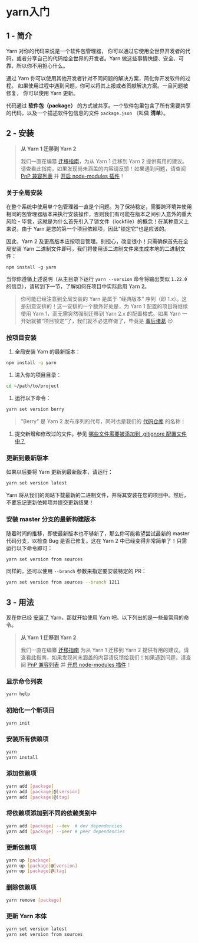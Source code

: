 # yarn入门

## 1 - 简介

Yarn 对你的代码来说是一个软件包管理器， 你可以通过它使用全世界开发者的代码，或者分享自己的代码给全世界的开发者。Yarn 做这些事情快捷、安全、可靠，所以你不用担心什么。

通过 Yarn 你可以使用其他开发者针对不同问题的解决方案，简化你开发软件的过程。 如果使用过程中遇到问题，你可以将其上报或者贡献解决方案。一旦问题被修复， 你可以使用 Yarn 更新。

代码通过 **软件包（package）** 的方式被共享。一个软件包里包含了所有需要共享的代码，以及一个描述软件包信息的文件 `package.json` （叫做 **清单**）。

## 2 - 安装

> **从 Yarn 1 迁移到 Yarn 2**
>
> 我们一直在编纂 [迁移指南](https://www.yarnpkg.cn/getting-started/migration)，为从 Yarn 1 迁移到 Yarn 2 提供有用的建议。请查看此指南，如果发现尚未涵盖的内容请反馈！如果遇到问题，请查阅 [PnP 兼容列表](https://www.yarnpkg.cn/features/pnp#compatibility-table) 并 [开启 node-modules 插件](https://www.yarnpkg.cn/getting-started/migration#if-required-enable-the-node-modules-plugin)！

### 关于全局安装

在整个系统中使用单个包管理器一直是个问题。为了保持稳定，需要跨环境并使用相同的包管理器版本来执行安装操作，否则我们有可能在版本之间引入意外的重大风险 - 毕竟，这就是为什么首先引入了锁文件（lockfile）的概念！在某种意义上来说，由于 Yarn 是您的第一个项目依赖项，因此"锁定它"也是应该的。

因此，Yarn 2 及更高版本应按项目管理。别担心，改变很小！只需确保首先在全局安装 Yarn 二进制文件即可，我们将使用该二进制文件来生成本地的二进制文件：

```text
npm install -g yarn
```

当你你遵循上述说明（从主目录下运行 `yarn --version` 命令将输出类似 `1.22.0` 的信息），请转到下一节，了解如何在项目中实际启用 Yarn 2。

> 你可能已经注意到全局安装的 Yarn 是属于 “经典版本” 序列（即 1.x）。这是刻意安排的！这一安排的一个额外好处是，为 Yarn 1 配置的项目将继续使用 Yarn 1，而无需突然强制迁移到 Yarn 2.x 的配置格式。如果 Yarn 一开始就被“项目锁定”了，我们就不必这样做了，毕竟是 [事后诸葛](https://en.wiktionary.org/wiki/hindsight_is_20/20) 😉

### 按项目安装

1. 全局安装 Yarn 的最新版本：

```bash
npm install -g yarn
```

1. 进入你的项目目录：

```bash
cd ~/path/to/project
```

1. 运行以下命令：

```bash
yarn set version berry
```

> "Berry" 是 Yarn 2 发布序列的代号，同时也是我们的 [代码仓库](https://github.com/yarnpkg/berry) 的名称！

1. 提交新增和修改过的文件。参见 [哪些文件需要被添加到 .gitignore 配置文件中？](https://www.yarnpkg.cn/getting-started/qa#which-files-should-be-gitignored)

### 更新到最新版本

如果以后要将 Yarn 更新到最新版本，请运行：

```bash
yarn set version latest
```

Yarn 将从我们的网站下载最新的二进制文件，并将其安装在您的项目中。然后，不要忘记更新依赖项并提交更新结果！

### 安装 master 分支的最新构建版本

随着时间的推移，即使最新版本也不够新了，那么你可能希望尝试最新的 master 代码分支，以检查 Bug 是否已修复。这在 Yarn 2 中已经变得非常简单了！只需运行以下命令即可：

```bash
yarn set version from sources
```

同样的，还可以使用 `--branch` 参数来指定要安装特定的 PR：

```bash
yarn set version from sources --branch 1211
```

## 3 - 用法

现在你已经 [安装了](https://www.yarnpkg.cn/getting-started/install) Yarn，那就开始使用 Yarn 吧。以下列出的是一些最常用的命令。

> **从 Yarn 1 迁移到 Yarn 2**
>
> 我们一直在编纂 [迁移指南](https://www.yarnpkg.cn/getting-started/migration) 为从 Yarn 1 迁移到 Yarn 2 提供有用的建议。请查看此指南，如果发现尚未涵盖的内容请反馈给我们！如果遇到问题，请查阅 [PnP 兼容列表](https://www.yarnpkg.cn/features/pnp#compatibility-table) 并 [开启 node-modules 插件](https://www.yarnpkg.cn/getting-started/migration#if-required-enable-the-node-modules-plugin)！

### 显示命令列表

```bash
yarn help
```

### 初始化一个新项目

```bash
yarn init
```

### 安装所有依赖项

```bash
yarn
yarn install
```

### 添加依赖项

```bash
yarn add [package]
yarn add [package]@[version]
yarn add [package]@[tag]
```

### 将依赖项添加到不同的依赖类别中

```bash
yarn add [package] --dev  # dev dependencies
yarn add [package] --peer # peer dependencies
```

### 更新依赖项

```bash
yarn up [package]
yarn up [package]@[version]
yarn up [package]@[tag]
```

### 删除依赖项

```bash
yarn remove [package]
```

### 更新 Yarn 本体

```bash
yarn set version latest
yarn set version from sources
```